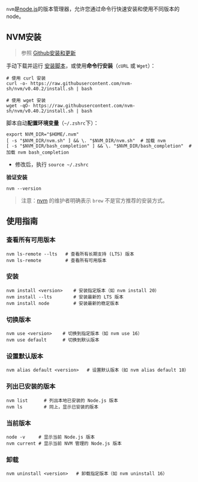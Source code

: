`nvm`是[node.js](https://nodejs.org/zh-cn)的版本管理器，允许您通过命令行快速安装和使用不同版本的 node。
## NVM安装

> 参照 [Github安装和更新](https://github.com/nvm-sh/nvm?tab=readme-ov-file#installing-and-updating)

手动下载并运行 [安装脚本](https://github.com/nvm-sh/nvm/blob/v0.40.2/install.sh)，或使用**命令行安装**（`cURL` 或 `Wget`）：
```shell
# 使用 curl 安装
curl -o- https://raw.githubusercontent.com/nvm-sh/nvm/v0.40.2/install.sh | bash

# 使用 wget 安装
wget -qO- https://raw.githubusercontent.com/nvm-sh/nvm/v0.40.2/install.sh | bash
```

脚本自动**配置环境变量**（`~/.zshrc`下）：
```
export NVM_DIR="$HOME/.nvm"
[ -s "$NVM_DIR/nvm.sh" ] && \. "$NVM_DIR/nvm.sh"  # 加载 nvm
[ -s "$NVM_DIR/bash_completion" ] && \. "$NVM_DIR/bash_completion"  # 加载 nvm bash_completion
```
* 修改后，执行 `source ~/.zshrc` 

**验证安装**
```shell
nvm --version
```

> 注意：[nvm](https://github.com/nvm-sh/nvm) 的维护者明确表示 `brew` 不是官方推荐的安装方式。

## 使用指南

### 查看所有可用版本
```shell
nvm ls-remote --lts   # 查看所有长期支持 (LTS) 版本
nvm ls-remote         # 查看所有可用版本
```
### 安装
```shell
nvm install <version>    # 安装指定版本（如 nvm install 20）
nvm install --lts        # 安装最新的 LTS 版本
nvm install node         # 安装最新的稳定版本
```
### 切换版本
```shell
nvm use <version>    # 切换到指定版本（如 nvm use 16）
nvm use default      # 切换到默认版本
```
### 设置默认版本
```shell
nvm alias default <version>   # 设置默认版本（如 nvm alias default 18）
```
### 列出已安装的版本
```shell
nvm list      # 列出本地已安装的 Node.js 版本
nvm ls        # 同上，显示已安装的版本
```
### 当前版本
```shell
node -v     # 显示当前 Node.js 版本
nvm current # 显示当前 NVM 管理的 Node.js 版本
```
### 卸载
```shell
nvm uninstall <version>   # 卸载指定版本（如 nvm uninstall 16）
```




